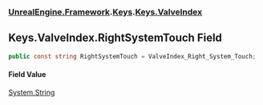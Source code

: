 ### [UnrealEngine.Framework](./UnrealEngine-Framework.md 'UnrealEngine.Framework').[Keys](./Keys.md 'UnrealEngine.Framework.Keys').[Keys.ValveIndex](./Keys-ValveIndex.md 'UnrealEngine.Framework.Keys.ValveIndex')
## Keys.ValveIndex.RightSystemTouch Field
  
```csharp
public const string RightSystemTouch = ValveIndex_Right_System_Touch;
```
#### Field Value
[System.String](https://docs.microsoft.com/en-us/dotnet/api/System.String 'System.String')  
